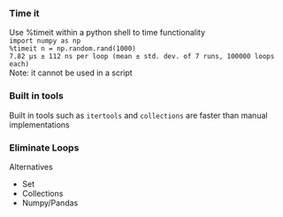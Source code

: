 ### Time it
Use %timeit within a python shell to time functionality  
`import numpy as np`  
`%timeit n = np.random.rand(1000)`  
`7.82 µs ± 112 ns per loop (mean ± std. dev. of 7 runs, 100000 loops each)`  
Note: it cannot be used in a script
### Built in tools
Built in tools such as `itertools` and `collections` are faster 
than manual implementations
### Eliminate Loops
Alternatives
* Set
* Collections
* Numpy/Pandas
